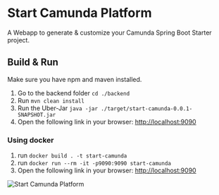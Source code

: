 # Start Camunda Platform

A Webapp to generate & customize your Camunda Spring Boot Starter project.

## Build & Run

Make sure you have npm and maven installed.

1. Go to the backend folder `cd ./backend`
2. Run `mvn clean install`
3. Run the Uber-Jar `java -jar ./target/start-camunda-0.0.1-SNAPSHOT.jar`
4. Open the following link in your browser: [http://localhost:9090](http://localhost:9090)

### Using docker
1. run `docker build . -t start-camunda`
2. run `docker run --rm -it -p9090:9090 start-camunda`
3. Open the following link in your browser: [http://localhost:9090](http://localhost:9090)

![Start Camunda Platform](./screenshot.png)
